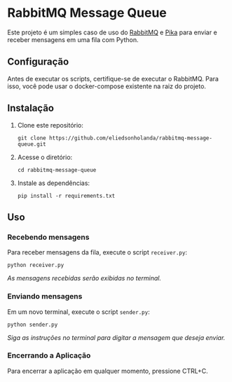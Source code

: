 # RabbitMQ Message Queue

Este projeto é um simples caso de uso do [RabbitMQ](https://www.rabbitmq.com/) e [Pika](https://pika.readthedocs.io/en/stable/) para enviar e receber mensagens em uma fila com Python.

## Configuração

Antes de executar os scripts, certifique-se de executar o RabbitMQ. Para isso, você pode usar o docker-compose existente na raiz do projeto.

## Instalação

1. Clone este repositório:

   ```shell
   git clone https://github.com/eliedsonholanda/rabbitmq-message-queue.git
   ```

2. Acesse o diretório:
    ```shell
    cd rabbitmq-message-queue
    ```

3. Instale as dependências:
    ```shell
    pip install -r requirements.txt
    ```

## Uso
### Recebendo mensagens
Para receber mensagens da fila, execute o script `receiver.py`:
```shell
python receiver.py
```
_As mensagens recebidas serão exibidas no terminal._

### Enviando mensagens
Em um novo terminal, execute o script `sender.py`:
```shell
python sender.py
```
_Siga as instruções no terminal para digitar a mensagem que deseja enviar._

### Encerrando a Aplicação
Para encerrar a aplicação em qualquer momento, pressione CTRL+C.

